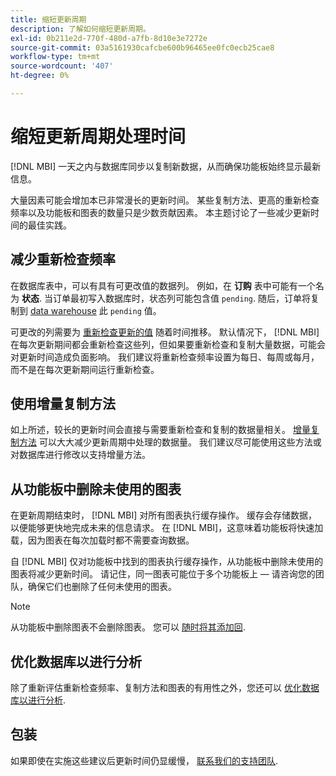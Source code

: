 ```yaml
---
title: 缩短更新周期
description: 了解如何缩短更新周期。
exl-id: 0b211e2d-770f-480d-a7fb-8d10e3e7272e
source-git-commit: 03a5161930cafcbe600b96465ee0fc0ecb25cae8
workflow-type: tm+mt
source-wordcount: '407'
ht-degree: 0%

---
```


# 缩短更新周期处理时间

[!DNL MBI] 一天之内与数据库同步以复制新数据，从而确保功能板始终显示最新信息。

大量因素可能会增加本已非常漫长的更新时间。 某些复制方法、更高的重新检查频率以及功能板和图表的数量只是少数贡献因素。 本主题讨论了一些减少更新时间的最佳实践。

## 减少重新检查频率

在数据库表中，可以有具有可更改值的数据列。 例如，在 **订购** 表中可能有一个名为 **状态**. 当订单最初写入数据库时，状态列可能包含值 `pending`. 随后，订单将复制到 [data warehouse](../data-analyst/data-warehouse-mgr/tour-dwm.md) 此 `pending` 值。

可更改的列需要为 [重新检查更新的值](../data-analyst/data-warehouse-mgr/cfg-data-rechecks.md) 随着时间推移。 默认情况下， [!DNL MBI] 在每次更新期间都会重新检查这些列，但如果要重新检查和复制大量数据，可能会对更新时间造成负面影响。 我们建议将重新检查频率设置为每日、每周或每月，而不是在每次更新期间运行重新检查。

## 使用增量复制方法

如上所述，较长的更新时间会直接与需要重新检查和复制的数据量相关。 [增量复制方法](../data-analyst/data-warehouse-mgr/cfg-replication-methods.md) 可以大大减少更新周期中处理的数据量。 我们建议尽可能使用这些方法或对数据库进行修改以支持增量方法。

## 从功能板中删除未使用的图表

在更新周期结束时， [!DNL MBI] 对所有图表执行缓存操作。 缓存会存储数据，以便能够更快地完成未来的信息请求。 在 [!DNL MBI]，这意味着功能板将快速加载，因为图表在每次加载时都不需要查询数据。

自 [!DNL MBI] 仅对功能板中找到的图表执行缓存操作，从功能板中删除未使用的图表将减少更新时间。 请记住，同一图表可能位于多个功能板上 — 请咨询您的团队，确保它们也删除了任何未使用的图表。

>[!NOTE]
>
>从功能板中删除图表不会删除图表。 您可以 [随时将其添加回](../data-user/dashboards/add-charts-dashboard.md).

## 优化数据库以进行分析

除了重新评估重新检查频率、复制方法和图表的有用性之外，您还可以 [优化数据库以进行分析](../best-practices/opt-db-analysis.md).

## 包装

如果即使在实施这些建议后更新时间仍显缓慢， [联系我们的支持团队](../guide-overview.md).
